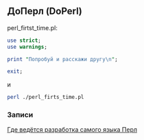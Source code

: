 ## ДоПерл (DoPerl)

perl_firtst_time.pl:

```perl
use strict;
use warnings;

print "Попробуй и расскажи другу\n";

exit;
```
и

```bash
perl ./perl_firts_time.pl
```

### Записи

[Где ведётся разработка самого языка Перл](/core/repo)
